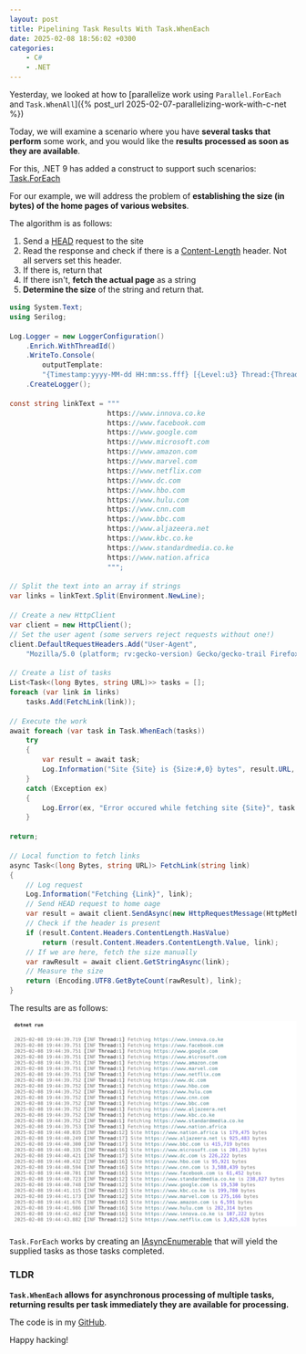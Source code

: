 ```yaml
---
layout: post
title: Pipelining Task Results With Task.WhenEach
date: 2025-02-08 18:56:02 +0300
categories:
    - C#
    - .NET
---
```


Yesterday, we looked at how to [parallelize work using `Parallel.ForEach` and `Task.WhenAll`]({% post_url 2025-02-07-parallelizing-work-with-c-net %})

Today, we will examine a scenario where you have **several tasks that perform** some work, and you would like the **results processed as soon as they are available**.

For this, .NET 9 has added a construct to support such scenarios: [Task.ForEach](https://learn.microsoft.com/en-us/dotnet/api/system.threading.tasks.task.wheneach?view=net-9.0)

For our example, we will address the problem of **establishing the size (in bytes) of the home pages of various websites**.

The algorithm is as follows:

1. Send a [HEAD](https://developer.mozilla.org/en-US/docs/Web/HTTP/Methods/HEAD) request to the site
2. Read the response and check if there is a [Content-Length](https://developer.mozilla.org/en-US/docs/Web/HTTP/Headers/Content-Length) header. Not all servers set this header.
3. If there is, return that
4. If there isn't, **fetch the actual page** as a string
5. **Determine the size** of the string and return that.

```c#
using System.Text;
using Serilog;

Log.Logger = new LoggerConfiguration()
    .Enrich.WithThreadId()
    .WriteTo.Console(
        outputTemplate:
        "{Timestamp:yyyy-MM-dd HH:mm:ss.fff} [{Level:u3} Thread:{ThreadId}] {Message:lj}{NewLine}{Exception}")
    .CreateLogger();

const string linkText = """
                        https://www.innova.co.ke
                        https://www.facebook.com
                        https://www.google.com
                        https://www.microsoft.com
                        https://www.amazon.com
                        https://www.marvel.com
                        https://www.netflix.com
                        https://www.dc.com
                        https://www.hbo.com
                        https://www.hulu.com
                        https://www.cnn.com
                        https://www.bbc.com
                        https://www.aljazeera.net
                        https://www.kbc.co.ke
                        https://www.standardmedia.co.ke
                        https://www.nation.africa
                        """;

// Split the text into an array if strings
var links = linkText.Split(Environment.NewLine);

// Create a new HttpClient
var client = new HttpClient();
// Set the user agent (some servers reject requests without one!)
client.DefaultRequestHeaders.Add("User-Agent",
    "Mozilla/5.0 (platform; rv:gecko-version) Gecko/gecko-trail Firefox/firefox-version");

// Create a list of tasks
List<Task<(long Bytes, string URL)>> tasks = [];
foreach (var link in links)
    tasks.Add(FetchLink(link));

// Execute the work
await foreach (var task in Task.WhenEach(tasks))
    try
    {
        var result = await task;
        Log.Information("Site {Site} is {Size:#,0} bytes", result.URL, result.Bytes);
    }
    catch (Exception ex)
    {
        Log.Error(ex, "Error occured while fetching site {Site}", task.Result.URL);
    }

return;

// Local function to fetch links
async Task<(long Bytes, string URL)> FetchLink(string link)
{
    // Log request
    Log.Information("Fetching {Link}", link);
    // Send HEAD request to home oage
    var result = await client.SendAsync(new HttpRequestMessage(HttpMethod.Head, new Uri(link)));
    // Check if the header is present
    if (result.Content.Headers.ContentLength.HasValue)
        return (result.Content.Headers.ContentLength.Value, link);
    // If we are here, fetch the size manually
    var rawResult = await client.GetStringAsync(link);
    // Measure the size 
    return (Encoding.UTF8.GetByteCount(rawResult), link);
}
```

The results are as follows:

![ForEachTask](../images/2025/02/ForEachTask.png)

`Task.ForEach` works by creating an [IAsyncEnumerable](https://learn.microsoft.com/en-us/dotnet/api/system.collections.generic.iasyncenumerable-1?view=net-9.0) that will yield the supplied tasks as those tasks completed.

### TLDR

**`Task.WhenEach` allows for asynchronous processing of multiple tasks, returning results per task immediately they are available for processing.**

The code is in my [GitHub](https://github.com/conradakunga/BlogCode/tree/master/2025-02-08%20-%20WhenEach).

Happy hacking!
